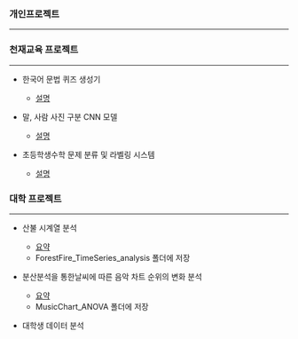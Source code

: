 ### 개인프로젝트

---

### 천재교육 프로젝트

---

- 한국어 문법 퀴즈 생성기

  - [설명](./Chunjae/Grammar_Quiz_0925/README.md)

- 말, 사람 사진 구분 CNN 모델

  - [설명](./Chunjae/Horse_Human_Classification_model/README.md)

- 초등학생수학 문제 분류 및 라벨링 시스템
  - [설명](./Chunjae/Lecture_matching_0912/README.md)

### 대학 프로젝트

---

- 산불 시계열 분석

  - [요약](./School/ForestFire_TimeSeries_analysis/README.md)
  - ForestFire_TimeSeries_analysis 폴더에 저장

- 분산분석을 통한날씨에 따른 음악 차트 순위의 변화 분석
  - [요약](./School/MusicChart_ANOVA/README.md)
  - MusicChart_ANOVA 폴더에 저장
- 대학생 데이터 분석
